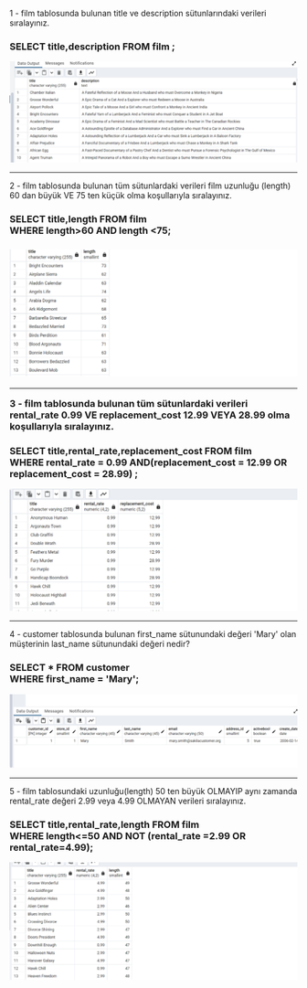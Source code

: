 1 - film tablosunda bulunan title ve description sütunlarındaki verileri sıralayınız.

<h3> SELECT title,description FROM film ; </h3>

![](1.png)

------------
2 - film tablosunda bulunan tüm sütunlardaki verileri film uzunluğu (length) 60 dan büyük VE 75 ten küçük olma koşullarıyla sıralayınız.

 <h3>SELECT title,length FROM film <br>
 WHERE length>60 AND length <75; <h3>  



![](2.png)

-------------

3 - film tablosunda bulunan tüm sütunlardaki verileri rental_rate 0.99 VE replacement_cost 12.99 VEYA 28.99 olma koşullarıyla sıralayınız.

<h3>SELECT title,rental_rate,replacement_cost FROM film <br>
WHERE rental_rate = 0.99 AND(replacement_cost = 12.99 OR replacement_cost = 28.99) ;
</h3>

![](3.png)

--------------

4 - customer tablosunda bulunan first_name sütunundaki değeri 'Mary' olan müşterinin last_name sütunundaki değeri nedir?

<h3>
SELECT * FROM customer <br>
WHERE first_name = 'Mary';
</h3>

![](4.png)


--------

5 - film tablosundaki uzunluğu(length) 50 ten büyük OLMAYIP aynı zamanda rental_rate değeri 2.99 veya 4.99 OLMAYAN verileri sıralayınız.

<h3>SELECT title,rental_rate,length FROM film <br>
WHERE length<=50 AND NOT (rental_rate =2.99 OR rental_rate=4.99);
</h3>

![](5.png)
